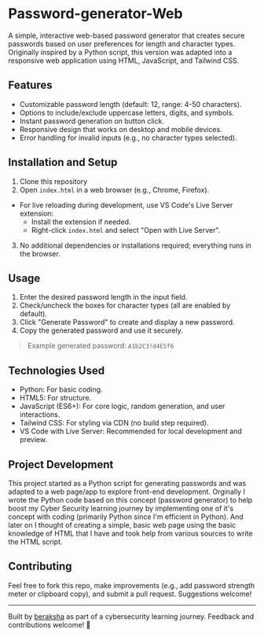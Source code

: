 # Password-generator-Web
A simple, interactive web-based password generator that creates secure passwords based on user preferences for length and character types. Originally inspired by a Python script, this version was adapted into a responsive web application using HTML, JavaScript, and Tailwind CSS.

## Features
- Customizable password length (default: 12, range: 4-50 characters).
- Options to include/exclude uppercase letters, digits, and symbols.
- Instant password generation on button click.
- Responsive design that works on desktop and mobile devices.
- Error handling for invalid inputs (e.g., no character types selected).

## Installation and Setup
1. Clone this repository
2. Open `index.html` in a web browser (e.g., Chrome, Firefox).
  - For live reloading during development, use VS Code's Live Server extension:
    - Install the extension if needed.
    - Right-click `index.html` and select "Open with Live Server".
3. No additional dependencies or installations required; everything runs in the browser.

## Usage
1. Enter the desired password length in the input field.
2. Check/uncheck the boxes for character types (all are enabled by default).
3. Click "Generate Password" to create and display a new password.
4. Copy the generated password and use it securely.

> Example generated password: `A1b2C3!d4E5f6`

## Technologies Used
- Python: For basic coding.
- HTML5: For structure.
- JavaScript (ES6+): For core logic, random generation, and user interactions.
- Tailwind CSS: For styling via CDN (no build step required).
- VS Code with Live Server: Recommended for local development and preview.

## Project Development
This project started as a Python script for generating passwords and was adapted to a web page/app to explore front-end development. Orginally I wrote the Python code based on this concept (password generator) to help boost my Cyber Security learning journey by implementing one of it's concept with coding (primarily Python since I'm efficient in Python). And later on I thought of creating a simple, basic web page using the basic knowledge of HTML that I have and took help from various sources to write the HTML script.

## Contributing
Feel free to fork this repo, make improvements (e.g., add password strength meter or clipboard copy), and submit a pull request. Suggestions welcome!

---

Built by [beraksha](https://github.com/beraksha) as part of a cybersecurity learning journey. Feedback and contributions welcome! 🎀
